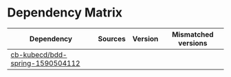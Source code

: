 # Dependency Matrix

Dependency | Sources | Version | Mismatched versions
---------- | ------- | ------- | -------------------
[cb-kubecd/bdd-spring-1590504112](https://github.com/cb-kubecd/bdd-spring-1590504112.git) |  | []() | 
